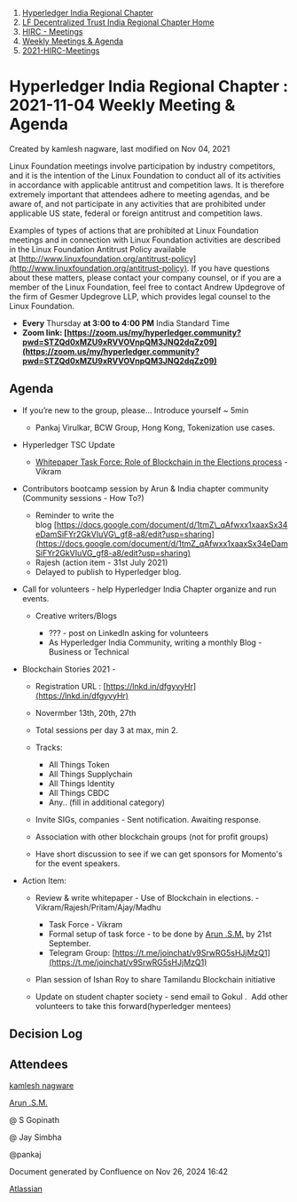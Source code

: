 1. [Hyperledger India Regional Chapter](index.html)
2. [LF Decentralized Trust India Regional Chapter Home](LF-Decentralized-Trust-India-Regional-Chapter-Home_19169282.html)
3. [HIRC - Meetings](HIRC---Meetings_19169350.html)
4. [Weekly Meetings &amp; Agenda](19169352.html)
5. [2021-HIRC-Meetings](2021-HIRC-Meetings_19169457.html)

# Hyperledger India Regional Chapter : 2021-11-04 Weekly Meeting &amp; Agenda

Created by kamlesh nagware, last modified on Nov 04, 2021

Linux Foundation meetings involve participation by industry competitors, and it is the intention of the Linux Foundation to conduct all of its activities in accordance with applicable antitrust and competition laws. It is therefore extremely important that attendees adhere to meeting agendas, and be aware of, and not participate in any activities that are prohibited under applicable US state, federal or foreign antitrust and competition laws.

Examples of types of actions that are prohibited at Linux Foundation meetings and in connection with Linux Foundation activities are described in the Linux Foundation Antitrust Policy available at [http://www.linuxfoundation.org/antitrust-policy](http://www.linuxfoundation.org/antitrust-policy). If you have questions about these matters, please contact your company counsel, or if you are a member of the Linux Foundation, feel free to contact Andrew Updegrove of the firm of Gesmer Updegrove LLP, which provides legal counsel to the Linux Foundation.

- **Every** Thursday **at 3:00 to 4:00 PM** India Standard Time
- **Zoom link: [https://zoom.us/my/hyperledger.community?pwd=STZQd0xMZU9xRVVOVnpQM3JNQ2dqZz09](https://zoom.us/my/hyperledger.community?pwd=STZQd0xMZU9xRVVOVnpQM3JNQ2dqZz09)**

## Agenda

- If you’re new to the group, please… Introduce yourself ~ 5min
  
  - Pankaj Virulkar, BCW Group, Hong Kong, Tokenization use cases.
- Hyperledger TSC Update
  
  - [Whitepaper Task Force: Role of Blockchain in the Elections process](https://github.com/hyperledger/tsc/issues/18) - Vikram
- Contributors bootcamp session by Arun &amp; India chapter community (Community sessions - How To?)
  
  - Reminder to write the blog [https://docs.google.com/document/d/1tmZ\_qAfwxx1xaaxSx34eDamSiFYr2GkVIuVG\_gf8-a8/edit?usp=sharing](https://docs.google.com/document/d/1tmZ_qAfwxx1xaaxSx34eDamSiFYr2GkVIuVG_gf8-a8/edit?usp=sharing)
  - Rajesh (action item - 31st July 2021)
  - Delayed to publish to Hyperledger blog.
- Call for volunteers - help Hyperledger India Chapter organize and run events.
  
  - Creative writers/Blogs
    
    - ??? - post on LinkedIn asking for volunteers
    - As Hyperledger India Community, writing a monthly Blog - Business or Technical
- Blockchain Stories 2021 - 
  
  - Registration URL : [https://lnkd.in/dfgyvyHr](https://lnkd.in/dfgyvyHr)
  - Novermber 13th, 20th, 27th
  - Total sessions per day 3 at max, min 2.
  - Tracks:
    
    - All Things Token
    - All Things Supplychain
    - All Things Identity
    - All Things CBDC
    - Any.. (fill in additional category)
  - Invite SIGs, companies - Sent notification. Awaiting response.
  - Association with other blockchain groups (not for profit groups)
  - Have short discussion to see if we can get sponsors for Momento's for the event speakers.
- Action Item:
  
  - Review &amp; write whitepaper - Use of Blockchain in elections. - Vikram/Rajesh/Pritam/Ajay/Madhu
    
    - Task Force - Vikram
    - Formal setup of task force - to be done by [Arun .S.M.](https://lf-hyperledger.atlassian.net/wiki/people/621a0e5097d313006ba7386a?ref=confluence) by 21st September.
    - Telegram Group: [https://t.me/joinchat/v9SrwRG5sHJjMzQ1](https://t.me/joinchat/v9SrwRG5sHJjMzQ1)
  - Plan session of Ishan Roy to share Tamilandu Blockchain initiative
  - Update on student chapter society - send email to Gokul .  Add other volunteers to take this forward(hyperledger mentees)

## Decision Log

## Attendees

[kamlesh nagware](https://lf-hyperledger.atlassian.net/wiki/people/557058:8e1fc425-f938-4b39-ad13-9cd8b0ddde52?ref=confluence)

[Arun .S.M.](https://lf-hyperledger.atlassian.net/wiki/people/621a0e5097d313006ba7386a?ref=confluence)

@ S Gopinath

@ Jay Simbha

@pankaj 

Document generated by Confluence on Nov 26, 2024 16:42

[Atlassian](http://www.atlassian.com/)
